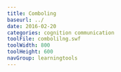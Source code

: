 ```yaml
---
title: Comboling
baseurl: ../
date: 2016-02-20
categories: cognition communication
toolFile: combolilng.swf
toolWidth: 800
toolHeight: 600
navGroup: learningtools
---
```

